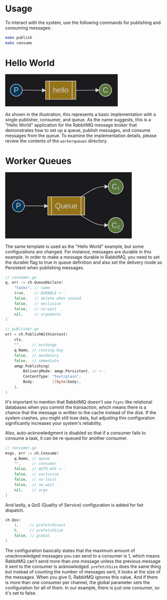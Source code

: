 # Usage
To interact with the system, use the following commands for publishing and consuming messages:
```bash
make publish
make consume
```

# Hello World
![Hello World](./img/hello-world.png)

As shown in the illustration, this represents a basic implementation with a single publisher, consumer, and queue. As the name suggests, this is a "Hello World" application for the RabbitMQ message broker that demonstrates how to set up a queue, publish messages, and consume messages from the queue. To examine the implementation details, please review the contents of the `workerqueues` directory.

# Worker Queues
![Work Queues](./img/work-queues.png)

The same template is used as the "Hello World" example, but some configurations are changed. For instance, messages are durable in this example. In order to make a message durable in RabbitMQ, you need to set the durable flag to true in queue definition and also set the delivery mode as Persistent when publishing messages.
```go
// consumer.go
q, err := ch.QueueDeclare(
	"tasks", // name
	true,    // DURABLE <--
	false,   // delete when unused
	false,   // exclusive
	false,   // no-wait
	nil,     // arguments
)
```

```go
// publisher.go
err = ch.PublishWithContext(
	ctx,
	"",     // exchange
	q.Name, // routing key
	false,  // mandatory
	false,  // immediate
	amqp.Publishing{
		DeliveryMode: amqp.Persistent, // <--
		ContentType: "text/plain",
		Body:        []byte(body),
	},
)
```

It's important to mention that RabbitMQ doesn't use `fsync` like relational databases when you commit the transaction, which means there is a chance that the message is written to the cache instead of the disk. If the system crashes, you might still lose data, but adjusting this configuration significantly increases your system's reliability.

Also, auto-acknowledgment is disabled so that if a consumer fails to consume a task, it can be re-queued for another consumer.

```go
// consumer.go
msgs, err := ch.Consume(
	q.Name, // queue
	"",     // consumer
	false,  // AUTO-ACK <--
	false,  // exclusive
	false,  // no-local
	false,  // no-wait
	nil,    // args
)
```

And lastly, a QoS (Quality of Service) configuration is added for fair dispatch.
```go
ch.Qos(
	1,     // prefetchCount
	0,     // prefetchSize
	false, // global
)
```

The configuration basically states that the maximum amount of unacknowledged messages you can send to a consumer is 1, which means RabbitMQ can't send more than one message unless the previous message it sent to the consumer is acknowledged. `prefetchSize` does the same thing but instead of counting the number of messages sent, it looks at the size of the messages. When you give 0, RabbitMQ ignores this value. And if there is more than one consumer per channel, the global parameter sets the configuration for all of them. In our example, there is just one consumer, so it's set to false.

